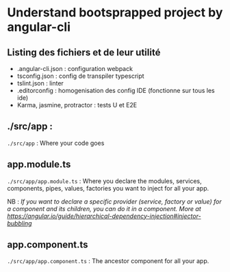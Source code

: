 # Understand bootsprapped project by angular-cli

## Listing des fichiers et de leur utilité

* .angular-cli.json : configuration webpack
* tsconfig.json : config de transpiler typescript
* tslint.json : linter
* .editorconfig : homogenisation des config IDE (fonctionne sur tous les ide)
* Karma, jasmine, protractor : tests U et E2E

## ./src/app :

`./src/app` : Where your code goes

## app.module.ts

`./src/app/app.module.ts` : Where you declare the modules, services, components, pipes, values, factories you want to inject for all your app.

NB : *If you want to declare a specific provider (service, factory or value) for a component and its children, you can do it in a component. More at https://angular.io/guide/hierarchical-dependency-injection#injector-bubbling*

## app.component.ts

`./src/app/app.component.ts` : The ancestor component for all your app.